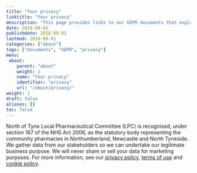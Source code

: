```yaml
---
title: "Your privacy"
linktitle: "Your privacy"
description: "This page provides links to our GDPR documents that explain how we handle your data"
date: 2018-09-01
publishdate: 2018-09-01
lastmod: 2018-09-01
categories: ["about"]
tags: ["documents", "GDPR", "privacy"]
menu:
 about:
    parent: "about"
    weight: 2
    name: "Your privacy"
    identifier: "privacy"
    url: "/about/privacy/"
weight: 1
draft: false
aliases: []
toc: false
---
```


North of Tyne Local Pharmaceutical Committee (LPC) is recognised, under section 167 of the NHS Act 2006, as the statutory body 
representing the community pharmacies in Northumberland, Newcastle and North Tyneside.  We gather data from our stakeholders so we 
can undertake our legitimate business purpose.  We will never share or sell your data for marketing purposes.
For more information, see our [privacy policy](/about/privacy/privacy-policy/), [terms of use](/about/privacy/terms-of-use/) 
and [cookie policy](/about/privacy/cookie-policy/).

